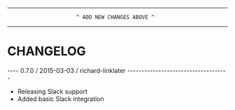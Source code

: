 --------------------------------------------------------------------------------
                          ^ ADD NEW CHANGES ABOVE ^
--------------------------------------------------------------------------------

CHANGELOG
=========

---- 0.7.0 / 2015-03-03 / richard-linklater ------------------------------------
* Releasing Slack support
* Added basic Slack integration
